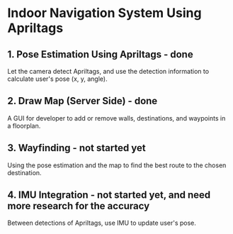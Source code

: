 # Indoor Navigation System Using Apriltags

## 1. Pose Estimation Using Apriltags - done
Let the camera detect Apriltags, and use the detection information to calculate user's pose (x, y, angle).

## 2. Draw Map (Server Side) - done
A GUI for developer to add or remove walls, destinations, and waypoints in a floorplan.

## 3. Wayfinding - not started yet
Using the pose estimation and the map to find the best route to the chosen destination.

## 4. IMU Integration - not started yet, and need more research for the accuracy
Between detections of Apriltags, use IMU to update user's pose. 